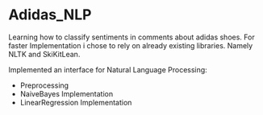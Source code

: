 # Adidas_NLP
Learning how to classify sentiments in comments about adidas shoes. For faster Implementation i chose to rely on already existing libraries. Namely NLTK and SkiKitLean. 

Implemented an interface for Natural Language Processing:
  - Preprocessing
  - NaiveBayes Implementation
  - LinearRegression Implementation
